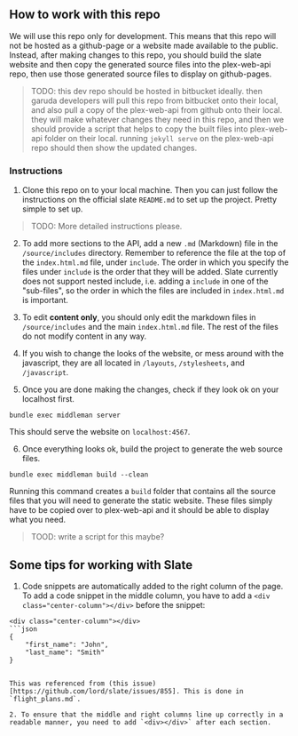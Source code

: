 ## How to work with this repo

We will use this repo only for development. This means that this repo will not be hosted as a github-page or a website made available to the public. Instead, after making changes to this repo, you should build the slate website and then copy the generated source files into the plex-web-api repo, then use those generated source files to display on github-pages.

> TODO: this dev repo should be hosted in bitbucket ideally. then garuda developers will pull this repo from bitbucket onto their local, and also pull a copy of the plex-web-api from github onto their local. they will make whatever changes they need in this repo, and then we should provide a script that helps to copy the built files into plex-web-api folder on their local. running `jekyll serve` on the plex-web-api repo should then show the updated changes.

### Instructions

1. Clone this repo on to your local machine. Then you can just follow the instructions on the official slate `README.md` to set up the project. Pretty simple to set up.
> TODO: More detailed instructions please.

2. To add more sections to the API, add a new `.md` (Markdown) file in the `/source/includes` directory. Remember to reference the file at the top of the `index.html.md` file, under `include`. The order in which you specify the files under `include` is the order that they will be added. Slate currently does not support nested include, i.e. adding a `include` in one of the "sub-files", so the order in which the files are included in `index.html.md` is important.

3. To edit **content only**, you should only edit the markdown files in `/source/includes` and the main `index.html.md` file. The rest of the files do not modify content in any way.

4. If you wish to change the looks of the website, or mess around with the javascript, they are all located in `/layouts`, `/stylesheets`, and `/javascript`.

5. Once you are done making the changes, check if they look ok on your localhost first. 

```shell
bundle exec middleman server
```

This should serve the website on `localhost:4567`.

6. Once everything looks ok, build the project to generate the web source files.

```shell
bundle exec middleman build --clean
```

Running this command creates a `build` folder that contains all the source files that you will need to generate the static website. These files simply have to be copied over to plex-web-api and it should be able to display what you need.
> TOOD: write a script for this maybe?

## Some tips for working with Slate

1. Code snippets are automatically added to the right column of the page. To add a code snippet in the middle column, you have to add a `<div class="center-column"></div>` before the snippet:

```
<div class="center-column"></div>
```json
{
    "first_name": "John",
    "last_name": "Smith"
}
```
```
  
This was referenced from (this issue)[https://github.com/lord/slate/issues/855]. This is done in `flight_plans.md`.

2. To ensure that the middle and right columns line up correctly in a readable manner, you need to add `<div></div>` after each section. 